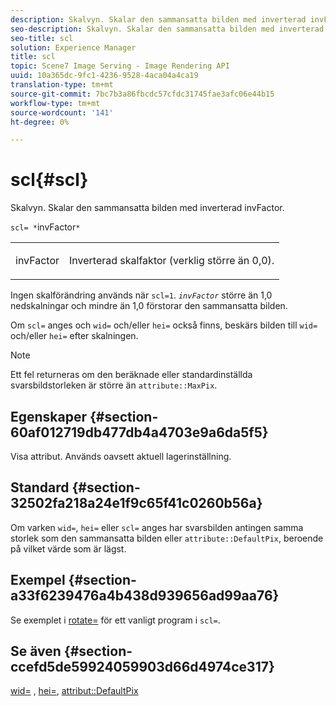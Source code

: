 ```yaml
---
description: Skalvyn. Skalar den sammansatta bilden med inverterad invFactor.
seo-description: Skalvyn. Skalar den sammansatta bilden med inverterad invFactor.
seo-title: scl
solution: Experience Manager
title: scl
topic: Scene7 Image Serving - Image Rendering API
uuid: 10a365dc-9fc1-4236-9528-4aca04a4ca19
translation-type: tm+mt
source-git-commit: 7bc7b3a86fbcdc57cfdc31745fae3afc06e44b15
workflow-type: tm+mt
source-wordcount: '141'
ht-degree: 0%

---
```



# scl{#scl}

Skalvyn. Skalar den sammansatta bilden med inverterad invFactor.

`scl= *`invFactor`*`

<table id="simpletable_A09F5EECAC2B4E0F8633D71C6AD36D8D"> 
 <tr class="strow"> 
  <td class="stentry"> <p><span class="varname"> invFactor</span> </p> </td> 
  <td class="stentry"> <p>Inverterad skalfaktor (verklig större än 0,0). </p></td> 
 </tr> 
</table>

Ingen skalförändring används när `scl=1`. *`invFactor`* större än 1,0 nedskalningar och mindre än 1,0 förstorar den sammansatta bilden.

Om `scl=` anges och `wid=` och/eller `hei=` också finns, beskärs bilden till `wid=` och/eller `hei=` efter skalningen.

>[!NOTE]
>
>Ett fel returneras om den beräknade eller standardinställda svarsbildstorleken är större än `attribute::MaxPix`.

## Egenskaper {#section-60af012719db477db4a4703e9a6da5f5}

Visa attribut. Används oavsett aktuell lagerinställning.

## Standard {#section-32502fa218a24e1f9c65f41c0260b56a}

Om varken `wid=`, `hei=` eller `scl=` anges har svarsbilden antingen samma storlek som den sammansatta bilden eller `attribute::DefaultPix`, beroende på vilket värde som är lägst.

## Exempel {#section-a33f6239476a4b438d939656ad99aa76}

Se exemplet i [rotate=](../../../../../is-api/http-ref/image-serving-api-ref/c-http-protocol-reference/c-command-reference/r-rotate.md#reference-12abb086635546ec9ec2e1a793dc1096) för ett vanligt program i `scl=`.

## Se även {#section-ccefd5de59924059903d66d4974ce317}

[wid=](../../../../../is-api/http-ref/image-serving-api-ref/c-http-protocol-reference/c-command-reference/r-is-http-wid.md#reference-bfeadcb67bf4485f851eb21345527e47) ,  [hei=](../../../../../is-api/http-ref/image-serving-api-ref/c-http-protocol-reference/c-command-reference/r-is-http-hei.md#reference-6d6f556ccc0e4b98a815e8a5c1944a96),  [attribut::DefaultPix](../../../../../is-api/image-catalog/image-serving-api-ref/c-image-catalog-reference/c-attributes-reference/r-defaultpix.md#reference-996b2c22b30f4fd9b970c84063306df1)
